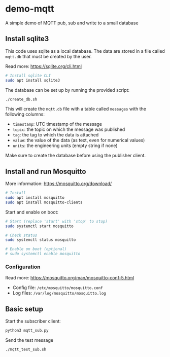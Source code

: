 # demo-mqtt
A simple demo of MQTT pub, sub and write to a small database

## Install sqlite3
This code uses sqlite as a local database. The data are stored in a file called `mqtt.db` that must be created by the user.

Read more: https://sqlite.org/cli.html

```bash
# Install sqlite CLI
sudo apt install sqlite3
```

The database can be set up by running the provided script:
```bash
./create_db.sh
```

This will create the `mqtt.db` file with a table called `messages` with the following columns:
- `timestamp`: UTC timestamp of the message
- `topic`: the topic on which the message was published
- `tag`: the tag to which the data is attached
- `value`: the value of the data (as text, even for numerical values)
- `units`: the engineering units (empty string if none)

Make sure to create the database before using the publisher client.

## Install and run Mosquitto
More information: https://mosquitto.org/download/
```bash
# Install
sudo apt install mosquitto
sudo apt install mosquitto-clients
``` 

Start and enable on boot:
```bash
# Start (replace 'start' with 'stop' to stop)
sudo systemctl start mosquitto

# Check status
sudo systemctl status mosquitto

# Enable on boot (optional)
# sudo systemctl enable mosquitto
```

### Configuration
Read more: https://mosquitto.org/man/mosquitto-conf-5.html

- Config file: `/etc/mosquitto/mosquitto.conf`
- Log files: `/var/log/mosquitto/mosquitto.log`

## Basic setup
Start the subscriber client:

```bash
python3 mqtt_sub.py
```

Send the test message

```bash
./mqtt_test_sub.sh
```
